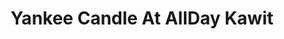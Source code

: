 ---
title: "Yankee Candle At AllDay Kawit"
url: /general-trias/yankee-candle-at-allday-kawit/
shop: Warenhaus
---